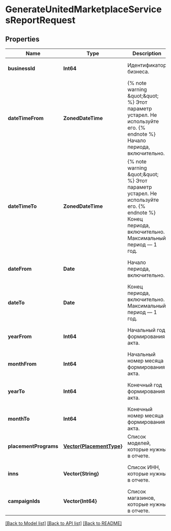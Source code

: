 # GenerateUnitedMarketplaceServicesReportRequest


## Properties
Name | Type | Description | Notes
------------ | ------------- | ------------- | -------------
**businessId** | **Int64** | Идентификатор бизнеса. | [default to nothing]
**dateTimeFrom** | **ZonedDateTime** | {% note warning \&quot;\&quot; %}  Этот параметр устарел. Не используйте его.  {% endnote %}  Начало периода, включительно.  | [optional] [default to nothing]
**dateTimeTo** | **ZonedDateTime** | {% note warning \&quot;\&quot; %}  Этот параметр устарел. Не используйте его.  {% endnote %}  Конец периода, включительно. Максимальный период — 1 год.  | [optional] [default to nothing]
**dateFrom** | **Date** | Начало периода, включительно. | [optional] [default to nothing]
**dateTo** | **Date** | Конец периода, включительно. Максимальный период — 1 год. | [optional] [default to nothing]
**yearFrom** | **Int64** | Начальный год формирования акта. | [optional] [default to nothing]
**monthFrom** | **Int64** | Начальный номер месяца формирования акта. | [optional] [default to nothing]
**yearTo** | **Int64** | Конечный год формирования акта. | [optional] [default to nothing]
**monthTo** | **Int64** | Конечный номер месяца формирования акта. | [optional] [default to nothing]
**placementPrograms** | [**Vector{PlacementType}**](PlacementType.md) | Список моделей, которые нужны в отчете.  | [optional] [default to nothing]
**inns** | **Vector{String}** | Список ИНН, которые нужны в отчете. | [optional] [default to nothing]
**campaignIds** | **Vector{Int64}** | Список магазинов, которые нужны в отчете. | [optional] [default to nothing]


[[Back to Model list]](../README.md#models) [[Back to API list]](../README.md#api-endpoints) [[Back to README]](../README.md)


